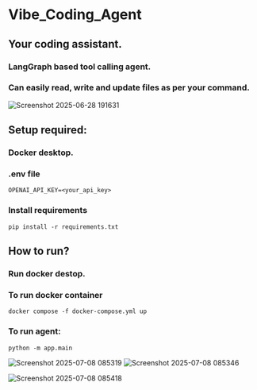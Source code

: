 # Vibe_Coding_Agent
##  Your coding assistant.
### LangGraph based tool calling agent.
### Can easily read, write and update files as per your command.


![Screenshot 2025-06-28 191631](https://github.com/user-attachments/assets/c32f8b94-4717-4c2e-b427-09d6f3b3d928)




## Setup required:

### Docker desktop.
### .env file
    OPENAI_API_KEY=<your_api_key>
### Install requirements
    pip install -r requirements.txt


## How to run?

### Run docker destop.
### To run docker container
    docker compose -f docker-compose.yml up

### To run agent:
    python -m app.main

![Screenshot 2025-07-08 085319](https://github.com/user-attachments/assets/8cd77852-6cb7-4314-9f98-11b8c2c6208f)
![Screenshot 2025-07-08 085346](https://github.com/user-attachments/assets/7aca003b-6e84-4a88-93aa-65a4239268d0)

![Screenshot 2025-07-08 085418](https://github.com/user-attachments/assets/e1d2deee-8957-485f-8efd-9a5f055a0ac1)

